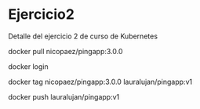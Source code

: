 # Ejercicio2
Detalle del ejercicio 2 de curso de Kubernetes

docker pull nicopaez/pingapp:3.0.0

docker login

docker tag nicopaez/pingapp:3.0.0 lauralujan/pingapp:v1

docker push lauralujan/pingapp:v1
